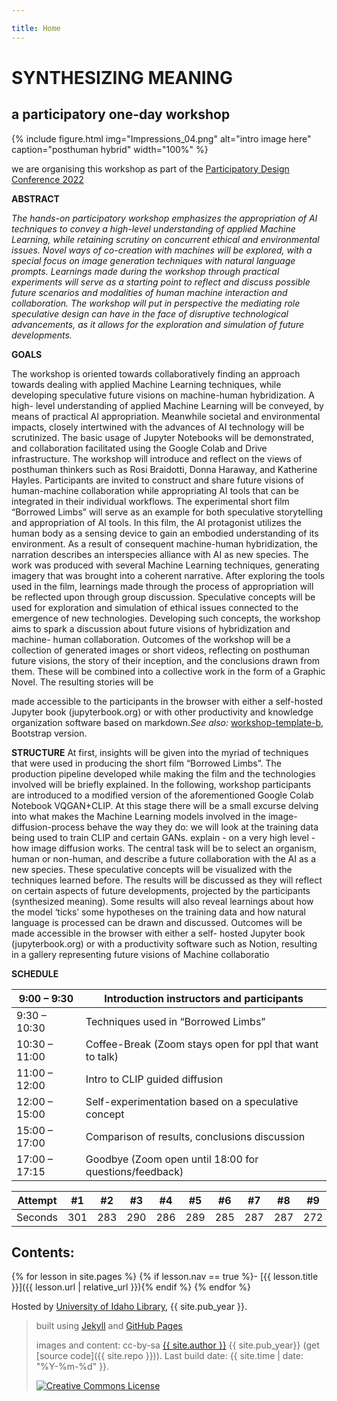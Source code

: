 ```yaml
---

title: Home
---
```




# SYNTHESIZING MEANING
## a participatory one-day workshop

{% include figure.html img="Impressions_04.png" alt="intro image here" caption="posthuman hybrid" width="100%" %}

we are organising this workshop as part of the [Participatory Design Conference 2022](https://pdc2022.org/)

**ABSTRACT**


*The hands-on participatory workshop emphasizes the appropriation of AI techniques to convey a high-level understanding of applied Machine Learning, while retaining scrutiny on concurrent ethical and environmental issues. Novel ways of co-creation with machines will be explored, with a special focus on image generation techniques with natural language prompts. Learnings made during the workshop through practical experiments will serve as a starting point to reflect and discuss possible future scenarios and modalities of human machine interaction and collaboration. The workshop will put in perspective the mediating role speculative design can have in the face of disruptive technological advancements, as it allows for the exploration and simulation of future developments.*


**GOALS**

The workshop is oriented towards collaboratively finding an approach towards dealing with applied Machine 
Learning techniques, while developing speculative future visions on machine-human hybridization. A high-
level understanding of applied Machine Learning will be conveyed, by means of practical AI appropriation. 
Meanwhile societal and environmental impacts, closely intertwined with the advances of AI technology will 
be scrutinized. The basic usage of Jupyter Notebooks will be demonstrated, and collaboration facilitated 
using the Google Colab and Drive infrastructure. The workshop will introduce and reflect on the views of 
posthuman thinkers such as Rosi Braidotti, Donna Haraway, and Katherine Hayles. Participants are invited 
to construct and share future visions of human-machine collaboration while appropriating AI tools that can 
be integrated in their individual workflows. The experimental short film “Borrowed Limbs” will serve as an 
example for both speculative storytelling and appropriation of AI tools. In this film, the AI protagonist utilizes 
the human body as a sensing device to gain an embodied understanding of its environment. As a result of 
consequent machine-human hybridization, the narration describes an interspecies alliance with AI as new 
species. The work was produced with several Machine Learning techniques, generating imagery that was 
brought into a coherent narrative. After exploring the tools used in the film, learnings made through the 
process of appropriation will be reflected upon through group discussion. Speculative concepts will be used 
for exploration and simulation of ethical issues connected to the emergence of new technologies. Developing 
such concepts, the workshop aims to spark a discussion about future visions of hybridization and machine-
human collaboration. Outcomes of the workshop will be a collection of generated images or short videos, 
reflecting on posthuman future visions, the story of their inception, and the conclusions drawn from them.
These will be combined into a collective work in the form of a Graphic Novel. The resulting stories will be 

made accessible to the participants in the browser with either a self-hosted Jupyter book (jupyterbook.org) 
or with other productivity and knowledge organization software based on markdown.*See also:* [workshop-template-b](https://evanwill.github.io/workshop-template-b/), Bootstrap version.


**STRUCTURE**
At first, insights will be given into the myriad of techniques that were used in producing the short film 
“Borrowed Limbs”. The production pipeline developed while making the film and the technologies involved 
will be briefly explained. In the following, workshop participants are introduced to a modified version of the 
aforementioned Google Colab Notebook VQGAN+CLIP. At this stage there will be a small excurse delving 
into what makes the Machine Learning models involved in the image-diffusion-process behave the way they 
do: we will look at the training data being used to train CLIP and certain GANs. explain - on a very high 
level - how image diffusion works. The central task will be to select an organism, human or non-human, and 
describe a future collaboration with the AI as a new species. These speculative concepts will be visualized 
with the techniques learned before. The results will be discussed as they will reflect on certain aspects of 
future developments, projected by the participants (synthesized meaning). Some results will also reveal 
learnings about how the model ‘ticks’ some hypotheses on the training data and how natural language is 
processed can be drawn and discussed. Outcomes will be made accessible in the browser with either a self-
hosted Jupyter book (jupyterbook.org) or with a productivity software such as Notion, resulting in a gallery 
representing future visions of Machine collaboratio



**SCHEDULE**


 9:00 – 9:30 | Introduction instructors and participants 
---------------|-------------------------------------------------------------------------
 9:30 – 10:30 | Techniques used in “Borrowed Limbs” 
 10:30 – 11:00 | Coffee-Break (Zoom stays open for ppl that want to talk) 
 11:00 – 12:00 | Intro to CLIP guided diffusion 
 12:00 – 15:00 | Self-experimentation based on a speculative concept 
 15:00 – 17:00 | Comparison of results, conclusions discussion 
 17:00 – 17:15 | Goodbye (Zoom open until 18:00 for questions/feedback) 
<div class="toc" markdown="1">



Attempt | #1 | #2 | #3 | #4 | #5 | #6 | #7 | #8 | #9 | #10 | #11
--- | --- | --- | --- |--- |--- |--- |--- |--- |--- |--- |---
Seconds | 301 | 283 | 290 | 286 | 289 | 285 | 287 | 287 | 272 | 276 | 269
## Contents:

{% for lesson in site.pages %}
{% if lesson.nav == true %}- [{{ lesson.title }}]({{ lesson.url | relative_url }}){% endif %}
{% endfor %}
</div>

Hosted by [University of Idaho Library](http://www.lib.uidaho.edu/), {{ site.pub_year }}.
 
> built using [Jekyll](https://jekyllrb.com/) and [GitHub Pages](https://pages.github.com/)
>
> images and content: cc-by-sa <a href="https://github.com/{{ site.github_username }}">{{ site.author }}</a> {{ site.pub_year}} (get [source code]({{ site.repo }})).
> Last build date: {{ site.time | date: "%Y-%m-%d" }}.
>
> <a href="http://creativecommons.org/licenses/by-sa/4.0/" rel="license"><img style="border-width: 0;" src="https://i.creativecommons.org/l/by-sa/4.0/88x31.png" alt="Creative Commons License" /></a>

